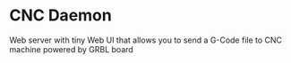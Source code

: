 # CNC Daemon

Web server with tiny Web UI that allows you to send a G-Code file to CNC machine powered by GRBL board

